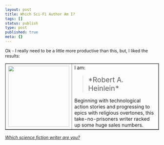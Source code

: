 ```yaml
---
layout: post
title: Which Sci-Fi Author Am I?
tags: []
status: publish
type: post
published: true
meta: {}
---
```

Ok - I really need to be a little more productive than this, but, I liked the results:

<table width='90%' border=1 cellpadding=8 align='center'><tr><td width='1%'><img src='http://paulkienitz.net/quizpix/skiffy_bob.gif' width=200 height=200></td><td>I am:<blockquote><big><big>*Robert A. Heinlein*</big></big></blockquote>Beginning with technological action stories and progressing to epics with religious overtones, this take-no-prisoners writer racked up some huge sales numbers.</td></tr></table>

*<a href='http://paulkienitz.net/skiffy.html'>Which science fiction writer are you?</a>*
